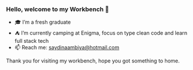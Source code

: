 ### Hello, welcome to my Workbench 👋

- :mortar_board: I’m a fresh graduate
- :tent: I’m currently camping at Enigma, focus on type clean code and learn full stack tech
- 📫 Reach me: saydinaambiya@hotmail.com

Thank you for visiting my workbench, hope you got something to home.
